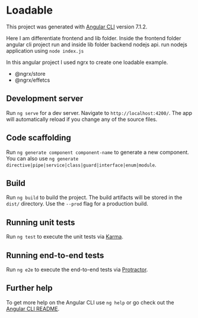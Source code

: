 # Loadable

This project was generated with [Angular CLI](https://github.com/angular/angular-cli) version 7.1.2.

Here I am differentiate frontend and lib folder. Inside the frontend folder angular cli project run and inside lib folder backend nodejs api.
run nodejs application using `node index.js` 

In this angular project I used ngrx to create one loadable example.
- @ngrx/store
- @ngrx/effetcs

## Development server

Run `ng serve` for a dev server. Navigate to `http://localhost:4200/`. The app will automatically reload if you change any of the source files.

## Code scaffolding

Run `ng generate component component-name` to generate a new component. You can also use `ng generate directive|pipe|service|class|guard|interface|enum|module`.

## Build

Run `ng build` to build the project. The build artifacts will be stored in the `dist/` directory. Use the `--prod` flag for a production build.

## Running unit tests

Run `ng test` to execute the unit tests via [Karma](https://karma-runner.github.io).

## Running end-to-end tests

Run `ng e2e` to execute the end-to-end tests via [Protractor](http://www.protractortest.org/).

## Further help

To get more help on the Angular CLI use `ng help` or go check out the [Angular CLI README](https://github.com/angular/angular-cli/blob/master/README.md).
